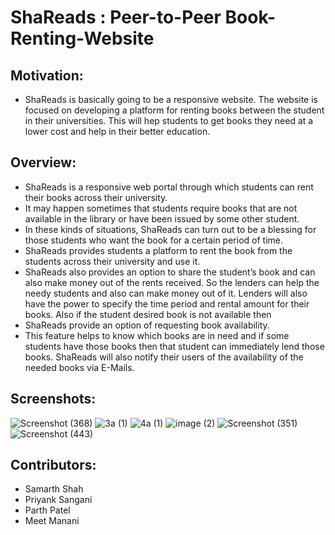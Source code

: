 # ShaReads : Peer-to-Peer Book-Renting-Website

## Motivation:
* ShaReads is basically going to be a responsive website.
The website is focused on developing a platform for renting
books between the student in their universities. This will
hep students to get books they need at a lower cost and
help in their better education.

## Overview: 
* ShaReads is a responsive web portal through which
students can rent their books across their university.
* It may happen sometimes that students require books
that are not available in the library or have been issued by
some other student.
* In these kinds of situations, ShaReads can turn out to be
a blessing for those students who want the book for a
certain period of time.
* ShaReads provides students a platform to rent the book
from the students across their university and use it.
* ShaReads also provides an option to share the student’s
book and can also make money out of the rents received.
So the lenders can help the needy students and also can
make money out of it. Lenders will also have the power to
specify the time period and rental amount for their books.
Also if the student desired book is not available then
* ShaReads provide an option of requesting book
availability.
* This feature helps to know which books are in need and if
some students have those books then that student can
immediately lend those books.
ShaReads will also notify their users of the availability of
the needed books via E-Mails.


## Screenshots:
![Screenshot (368)](https://user-images.githubusercontent.com/47913479/119267875-10a8e400-bc0e-11eb-958e-bc990b251a85.png)
![3a (1)](https://user-images.githubusercontent.com/47913479/119267882-17375b80-bc0e-11eb-91ad-3b47e4e5daf4.png)
![4a (1)](https://user-images.githubusercontent.com/47913479/119267899-28806800-bc0e-11eb-9944-eaa92e9c2103.png)
![image (2)](https://user-images.githubusercontent.com/47913479/119267908-2e764900-bc0e-11eb-90c5-2456a07c8355.png)
![Screenshot (351)](https://user-images.githubusercontent.com/47913479/119267913-32a26680-bc0e-11eb-93d9-ded3066de298.png)
![Screenshot (443)](https://user-images.githubusercontent.com/47913479/119267957-5ebde780-bc0e-11eb-91ea-a787916e503b.png)

## Contributors:
* Samarth Shah
* Priyank Sangani
* Parth Patel
* Meet Manani
